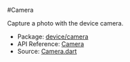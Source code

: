 #Camera

Capture a photo with the device camera.

* Package: [device/camera](api:)
* API Reference: [Camera](api:device/camera)
* Source: [Camera.dart](source:client/device/camera/src)
